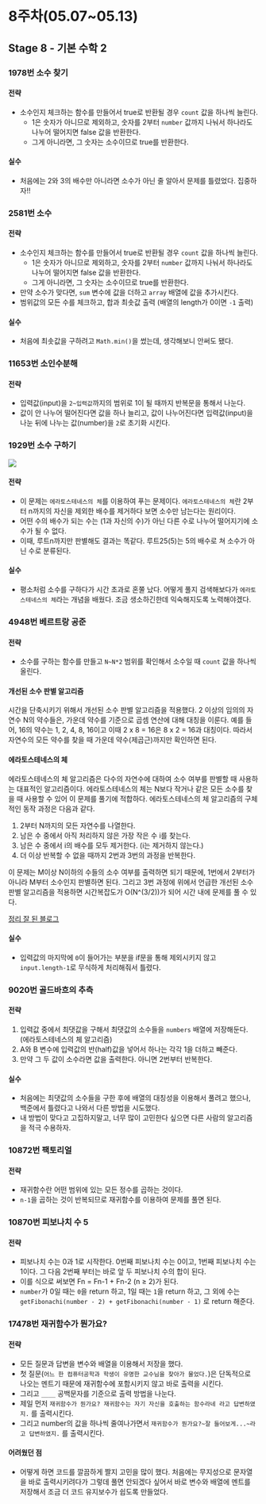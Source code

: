 # 8주차(05.07~05.13)

## Stage 8 - 기본 수학 2

### 1978번 소수 찾기

#### 전략

- 소수인지 체크하는 함수를 만들어서 true로 반환될 경우 `count` 값을 하나씩 늘린다.
  - 1은 숫자가 아니므로 제외하고, 숫자를 2부터 `number` 값까지 나눠서 하나라도 나누어 떨어지면 false 값을 반환한다.
  - 그게 아니라면, 그 숫자는 소수이므로 true를 반환한다.

#### 실수

- 처음에는 2와 3의 배수만 아니라면 소수가 아닌 줄 알아서 문제를 틀렸었다. 집중하자!!

### 2581번 소수

#### 전략

- 소수인지 체크하는 함수를 만들어서 true로 반환될 경우 `count` 값을 하나씩 늘린다.
  - 1은 숫자가 아니므로 제외하고, 숫자를 2부터 `number` 값까지 나눠서 하나라도 나누어 떨어지면 false 값을 반환한다.
  - 그게 아니라면, 그 숫자는 소수이므로 true를 반환한다.
- 만약 소수가 맞다면, `sum` 변수에 값을 더하고 `array` 배열에 값을 추가시킨다.
- 범위값의 모든 수를 체크하고, 합과 최솟값 출력 (배열의 length가 0이면 `-1` 출력)

#### 실수

- 처음에 최솟값을 구하려고 `Math.min()`을 썼는데, 생각해보니 안써도 됐다.

### 11653번 소인수분해

#### 전략

- 입력값(input)을 `2~입력값`까지의 범위로 1이 될 때까지 반복문을 통해서 나눈다.
- 값이 안 나누어 떨어진다면 값을 하나 늘리고, 값이 나누어진다면 입력값(input)을 나눈 뒤에 나누는 값(number)을 `2`로 초기화 시킨다.

### 1929번 소수 구하기

![](https://blog.kakaocdn.net/dn/b69C2I/btrj9l5evAu/Nl7ux67P1VAD4mAOiM0sKK/img.gif)

#### 전략

- 이 문제는 `에라토스테네스의 체`를 이용하여 푸는 문제이다. `에라토스테네스의 체`란 2부터 n까지의 자신을 제외한 배수를 제거하다 보면 소수만 남는다는 원리이다.
- 어떤 수의 배수가 되는 수는 (1과 자신의 수)가 아닌 다른 수로 나누어 떨어지기에 소수가 될 수 없다.
- 이때, 루트n까지만 판별해도 결과는 똑같다. 루트25(5)는 5의 배수로 쳐 소수가 아닌 수로 분류된다.

#### 실수

- 평소처럼 소수를 구하다가 시간 초과로 혼쭐 났다. 어떻게 풀지 검색해보다가 `에라토스테네스의 체`라는 개념을 배웠다. 조금 생소하긴한데 익숙해지도록 노력해야겠다.

### 4948번 베르트랑 공준

#### 전략

- 소수를 구하는 함수를 만들고 `N~N*2` 범위를 확인해서 소수일 때 `count` 값을 하나씩 올린다.

#### 개선된 소수 판별 알고리즘

시간을 단축시키기 위해서 개선된 소수 판별 알고리즘을 적용했다. 2 이상의 임의의 자연수 N의 약수들은, 가운데 약수를 기준으로 곱셈 연산에 대해 대칭을 이룬다. 예를 들어, 16의 약수는 1, 2, 4, 8, 16이고 이때 2 x 8 = 16은 8 x 2 = 16과 대칭이다. 따라서 자연수의 모든 약수를 찾을 때 가운데 약수(제곱근)까지만 확인하면 된다.

#### 에라토스테네스의 체

에라토스테네스의 체 알고리즘은 다수의 자연수에 대하여 소수 여부를 판별할 때 사용하는 대표적인 알고리즘이다. 에라토스테네스의 체는 N보다 작거나 같은 모든 소수를 찾을 때 사용할 수 있어 이 문제를 풀기에 적합하다. 에라토스테네스의 체 알고리즘의 구체적인 동작 과정은 다음과 같다.

1. 2부터 N까지의 모든 자연수를 나열한다.
2. 남은 수 중에서 아직 처리하지 않은 가장 작은 수 i를 찾는다.
3. 남은 수 중에서 i의 배수를 모두 제거한다. (i는 제거하지 않는다.)
4. 더 이상 반복할 수 없을 때까지 2번과 3번의 과정을 반복한다.

이 문제는 M이상 N이하의 수들의 소수 여부를 출력하면 되기 때문에, 1번에서 2부터가 아니라 M부터 소수인지 판별하면 된다. 그리고 3번 과정에 위에서 언급한 개선된 소수 판별 알고리즘을 적용하면 시간복잡도가 O(N^(3/2))가 되어 시간 내에 문제를 풀 수 있다.

[정리 잘 된 블로그](https://gywlsp.github.io/boj/1929/)

#### 실수

- 입력값의 마지막에 `0`이 들어가는 부분을 if문을 통해 제외시키지 않고 `input.length-1`로 무식하게 처리해줘서 틀렸다.

### 9020번 골드바흐의 추측

#### 전략

1. 입력값 중에서 최댓값을 구해서 최댓값의 소수들을 `numbers` 배열에 저장해둔다. (에라토스테네스의 체 알고리즘)
2. A와 B 변수에 입력값의 반(half)값을 넣어서 하나는 각각 1을 더하고 빼준다.
3. 만약 그 두 값이 소수라면 값을 출력한다. 아니면 2번부터 반복한다.

#### 실수

- 처음에는 최댓값의 소수들을 구한 후에 배열의 대칭성을 이용해서 풀려고 했으나, 백준에서 틀렸다고 나와서 다른 방법을 시도했다.
- 내 방법이 맞다고 고집하지말고, 너무 많이 고민한다 싶으면 다른 사람의 알고리즘을 적극 수용하자.

### 10872번 팩토리얼

#### 전략

- 재귀함수란 어떤 범위에 있는 모든 정수를 곱하는 것이다.
- `n-1`을 곱하는 것이 반복되므로 재귀함수를 이용하여 문제를 풀면 된다.

### 10870번 피보나치 수 5

#### 전략

- 피보나치 수는 0과 1로 시작한다. 0번째 피보나치 수는 0이고, 1번째 피보나치 수는 1이다. 그 다음 2번째 부터는 바로 앞 두 피보나치 수의 합이 된다.
- 이를 식으로 써보면 Fn = Fn-1 + Fn-2 (n ≥ 2)가 된다.
- `number`가 0일 때는 `0`을 return 하고, 1일 때는 `1`을 return 하고, 그 외에 수는 `getFibonachi(number - 2) + getFibonachi(number - 1)` 로 return 해준다.

### 17478번 재귀함수가 뭔가요?

#### 전략

- 모든 질문과 답변을 변수와 배열을 이용해서 저장을 했다.
- 첫 질문(`어느 한 컴퓨터공학과 학생이 유명한 교수님을 찾아가 물었다.`)은 단독적으로 나오는 멘트기 때문에 재귀함수에 포함시키지 않고 바로 출력을 시킨다.
- 그리고 `____` 공백문자를 기준으로 출력 방법을 나눈다.
- 제일 먼저 `재귀함수가 뭔가요? 재귀함수는 자기 자신을 호출하는 함수라네 라고 답변하였지.` 를 출력시킨다.
- 그리고 number의 값을 하나씩 줄여나가면서 `재귀함수가 뭔가요?~잘 들어보게...~라고 답변하였지.` 를 출력시킨다.

#### 어려웠던 점

- 어떻게 하면 코드를 깔끔하게 짤지 고민을 많이 했다. 처음에는 무지성으로 문자열을 바로 출력시키려다가 그렇데 풀면 안되겠다 싶어서 바로 변수와 배열에 멘트를 저장해서 조금 더 코드 유지보수가 쉽도록 만들었다.
